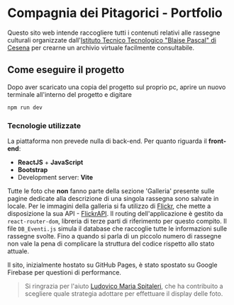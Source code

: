 # Compagnia dei Pitagorici - Portfolio

Questo sito web intende raccogliere tutti i contenuti relativi alle rassegne culturali organizzate dall'[Istituto Tecnico Tecnologico "Blaise Pascal" di Cesena](https://www.ispascalcomandini.it/) per crearne un archivio virtuale facilmente consultabile.

## Come eseguire il progetto

Dopo aver scaricato una copia del progetto sul proprio pc, aprire un nuovo terminale all'interno del progetto e digitare 
```sh
npm run dev
```

### Tecnologie utilizzate
La piattaforma non prevede nulla di back-end.
Per quanto riguarda il **front-end**:
- **ReactJS** + **JavaScript**
- **Bootstrap**
- Development server: **Vite**

Tutte le foto che **non** fanno parte della sezione 'Galleria' presente sulle pagine dedicate alla descrizione di una singola rassegna sono salvate in locale. Per le immagini della galleria si fa utilizzo di [Flickr](https://www.flickr.com/), che mette a disposizione la sua API - [FlickrAPI](https://www.flickr.com/services/api/).
Il routing dell'applicazione è gestito da `react-router-dom`, libreria di terze parti di riferimento per questo compito.
Il file `DB_Eventi.js` simula il database che raccoglie tutte le informazioni sulle rassegne svolte. Fino a quando si parla di un piccolo numero di rassegne non vale la pena di complicare la struttura del codice rispetto allo stato attuale.

Il sito, inizialmente hostato su GitHub Pages, è stato spostato su Google Firebase per questioni di performance.

> Si ringrazia per l'aiuto [Ludovico Maria Spitaleri](https://github.com/lspita), che ha contribuito a scegliere quale strategia adottare per effettuare il display delle foto.
